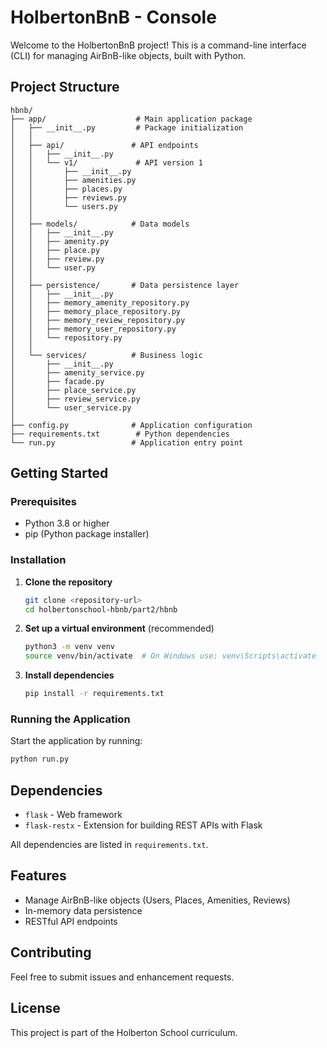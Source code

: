 # HolbertonBnB - Console

Welcome to the HolbertonBnB project! This is a command-line interface (CLI) for managing AirBnB-like objects, built with Python.

## Project Structure

```
hbnb/
├── app/                    # Main application package
│   ├── __init__.py         # Package initialization
│   │
│   ├── api/               # API endpoints
│   │   ├── __init__.py
│   │   └── v1/             # API version 1
│   │       ├── __init__.py
│   │       ├── amenities.py
│   │       ├── places.py
│   │       ├── reviews.py
│   │       └── users.py
│   │
│   ├── models/            # Data models
│   │   ├── __init__.py
│   │   ├── amenity.py
│   │   ├── place.py
│   │   ├── review.py
│   │   └── user.py
│   │
│   ├── persistence/       # Data persistence layer
│   │   ├── __init__.py
│   │   ├── memory_amenity_repository.py
│   │   ├── memory_place_repository.py
│   │   ├── memory_review_repository.py
│   │   ├── memory_user_repository.py
│   │   └── repository.py
│   │
│   └── services/          # Business logic
│       ├── __init__.py
│       ├── amenity_service.py
│       ├── facade.py
│       ├── place_service.py
│       ├── review_service.py
│       └── user_service.py
│
├── config.py              # Application configuration
├── requirements.txt        # Python dependencies
└── run.py                 # Application entry point
```

## Getting Started

### Prerequisites

- Python 3.8 or higher
- pip (Python package installer)

### Installation

1. **Clone the repository**
   ```bash
   git clone <repository-url>
   cd holbertonschool-hbnb/part2/hbnb
   ```

2. **Set up a virtual environment** (recommended)
   ```bash
   python3 -m venv venv
   source venv/bin/activate  # On Windows use: venv\Scripts\activate
   ```

3. **Install dependencies**
   ```bash
   pip install -r requirements.txt
   ```

### Running the Application

Start the application by running:

```bash
python run.py
```

## Dependencies

- `flask` - Web framework
- `flask-restx` - Extension for building REST APIs with Flask

All dependencies are listed in `requirements.txt`.

## Features

- Manage AirBnB-like objects (Users, Places, Amenities, Reviews)
- In-memory data persistence
- RESTful API endpoints

## Contributing

Feel free to submit issues and enhancement requests.

## License

This project is part of the Holberton School curriculum.